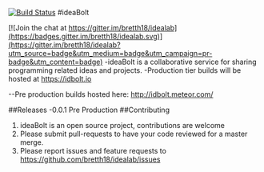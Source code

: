 [![Build Status](https://travis-ci.org/bretth18/idealab.svg?branch=master)](https://travis-ci.org/bretth18/idealab)
#ideaBolt

[![Join the chat at https://gitter.im/bretth18/idealab](https://badges.gitter.im/bretth18/idealab.svg)](https://gitter.im/bretth18/idealab?utm_source=badge&utm_medium=badge&utm_campaign=pr-badge&utm_content=badge)
-ideaBolt is a collaborative service for sharing programming related ideas and projects.
-Production tier builds will be hosted at https://idbolt.io

 --Pre production builds hosted here: http://idbolt.meteor.com/

##Releases
-0.0.1 Pre Production
##Contributing
  1. ideaBolt is an open source project, contributions are welcome
  2. Please submit pull-requests to have your code reviewed for a master merge.
  3. Please report issues and feature requests to https://github.com/bretth18/idealab/issues
  
